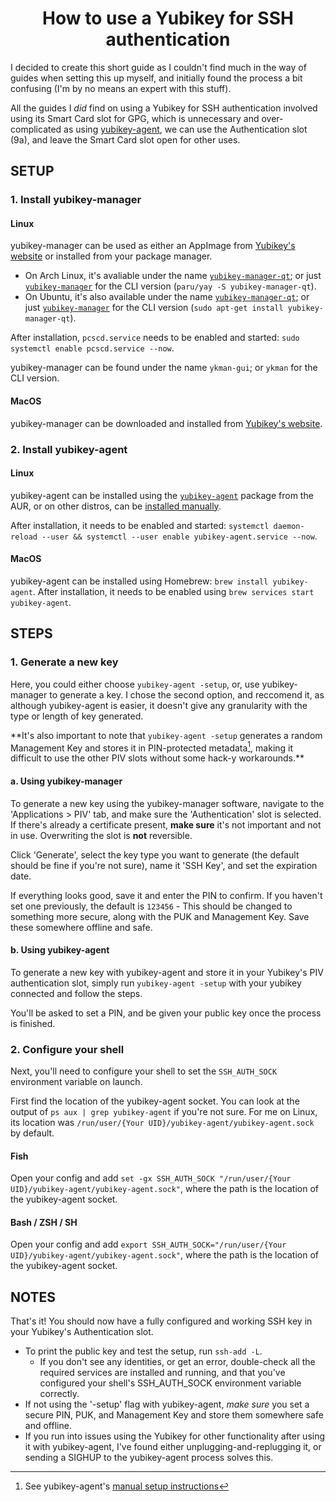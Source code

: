 <div align=center>
  <h1>How to use a Yubikey for SSH authentication</h1>
</div>

I decided to create this short guide as I couldn't find much in the way of guides when setting this up myself, and initially found the process a bit confusing (I'm by no means an expert with this stuff).

All the guides I *did* find on using a Yubikey for SSH authentication involved using its Smart Card slot for GPG, which is unnecessary and over-complicated as using [yubikey-agent](https://github.com/FiloSottile/yubikey-agent), we can use the Authentication slot (9a), and leave the Smart Card slot open for other uses.

## SETUP

### 1. Install yubikey-manager

#### Linux
yubikey-manager can be used as either an AppImage from [Yubikey's website](https://www.yubico.com/support/download/yubikey-manager/) or installed from your package manager. 
- On Arch Linux, it's avaliable under the name [`yubikey-manager-qt`](https://archlinux.org/packages/community/x86_64/yubikey-manager-qt/); or just [`yubikey-manager`](https://archlinux.org/packages/community/x86_64/yubikey-manager/) for the CLI version (`paru/yay -S yubikey-manager-qt`).
- On Ubuntu, it's also available under the name [`yubikey-manager-qt`](https://packages.ubuntu.com/search?suite=default&section=all&arch=any&keywords=yubikey-manager-qt&searchon=names); or just [`yubikey-manager`](https://packages.ubuntu.com/search?suite=default&section=all&arch=any&keywords=yubikey-manager&searchon=names) for the CLI version (`sudo apt-get install yubikey-manager-qt`).

After installation, `pcscd.service` needs to be enabled and started: `sudo systemctl enable pcscd.service --now`. 

yubikey-manager can be found under the name `ykman-gui`;  or `ykman` for the CLI version.

#### MacOS

yubikey-manager can be downloaded and installed from [Yubikey's website](https://www.yubico.com/support/download/yubikey-manager/).

### 2. Install yubikey-agent

#### Linux
yubikey-agent can be installed using the [`yubikey-agent`](https://aur.archlinux.org/packages/yubikey-agent/) package from the AUR, or on other distros, can be [installed manually](https://github.com/FiloSottile/yubikey-agent/blob/main/systemd.md).

After installation, it needs to be enabled and started: `systemctl daemon-reload --user && systemctl --user enable yubikey-agent.service --now`.

#### MacOS
yubikey-agent can be installed using Homebrew: `brew install yubikey-agent`. After installation, it needs to be enabled using `brew services start yubikey-agent`.

## STEPS

### 1. Generate a new key
Here, you could either choose `yubikey-agent -setup`, or, use yubikey-manager to generate a key. I chose the second option, and reccomend it, as although yubikey-agent is easier, it doesn't give any granularity with the type or length of key generated. 

\*\*It's also important to note that `yubikey-agent -setup` generates a random Management Key and stores it in PIN-protected metadata[^1], making it difficult to use the other PIV slots without some hack-y workarounds.\*\*

#### a. Using yubikey-manager
To generate a new key using the yubikey-manager software, navigate to the 'Applications > PIV' tab, and make sure the 'Authentication' slot is selected. If there's already a certificate present, **make sure** it's not important and not in use. Overwriting the slot is **not** reversible.

Click 'Generate', select the key type you want to generate (the default should be fine if you're not sure), name it 'SSH Key', and set the expiration date.

If everything looks good, save it and enter the PIN to confirm. If you haven't set one previously, the default is `123456` - This should be changed to something more secure, along with the PUK and Management Key. Save these somewhere offline and safe.

#### b. Using yubikey-agent
To generate a new key with yubikey-agent and store it in your Yubikey's PIV authentication slot, simply run `yubikey-agent -setup` with your yubikey connected and follow the steps.

You'll be asked to set a PIN, and be given your public key once the process is finished.

### 2. Configure your shell
Next, you'll need to configure your shell to set the `SSH_AUTH_SOCK` environment variable on launch.

First find the location of the yubikey-agent socket. You can look at the output of `ps aux | grep yubikey-agent` if you're not sure. For me on Linux, its location was `/run/user/{Your UID}/yubikey-agent/yubikey-agent.sock` by default.

#### Fish
Open your config and add  `set -gx SSH_AUTH_SOCK "/run/user/{Your UID}/yubikey-agent/yubikey-agent.sock"`, where the path is the location of the yubikey-agent socket.

#### Bash / ZSH / SH
Open your config and add `export SSH_AUTH_SOCK="/run/user/{Your UID}/yubikey-agent/yubikey-agent.sock"`, where the path is the location of the yubikey-agent socket.

## NOTES

That's it! You should now have a fully configured and working SSH key in your Yubikey's Authentication slot. 

- To print the public key and test the setup, run `ssh-add -L`. 
	- If you don't see any identities, or get an error, double-check all the required services are installed and running, and that you've configured your shell's SSH_AUTH_SOCK environment variable correctly.
- If not using the '-setup' flag with yubikey-agent, *make sure* you set a secure PIN, PUK, and Management Key and store them somewhere safe and offline.
- If you run into issues using the Yubikey for other functionality after using it with yubikey-agent, I've found either unplugging-and-replugging it, or sending a SIGHUP to the yubikey-agent process solves this. 

[^1]: See yubikey-agent's [manual setup instructions](https://github.com/FiloSottile/yubikey-agent#manual-setup-and-technical-details)
